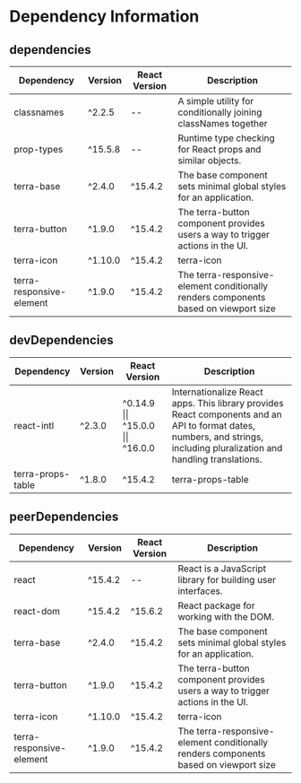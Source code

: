 # Dependency Information

## dependencies
| Dependency | Version | React Version | Description |
|-|-|-|-|
| classnames | ^2.2.5 | -- | A simple utility for conditionally joining classNames together |
| prop-types | ^15.5.8 | -- | Runtime type checking for React props and similar objects. |
| terra-base | ^2.4.0 | ^15.4.2 | The base component sets minimal global styles for an application. |
| terra-button | ^1.9.0 | ^15.4.2 | The terra-button component provides users a way to trigger actions in the UI. |
| terra-icon | ^1.10.0 | ^15.4.2 | terra-icon |
| terra-responsive-element | ^1.9.0 | ^15.4.2 | The terra-responsive-element conditionally renders components based on viewport size |

## devDependencies
| Dependency | Version | React Version | Description |
|-|-|-|-|
| react-intl | ^2.3.0 | ^0.14.9 \|\| ^15.0.0 \|\| ^16.0.0 | Internationalize React apps. This library provides React components and an API to format dates, numbers, and strings, including pluralization and handling translations. |
| terra-props-table | ^1.8.0 | ^15.4.2 | terra-props-table |

## peerDependencies
| Dependency | Version | React Version | Description |
|-|-|-|-|
| react | ^15.4.2 | -- | React is a JavaScript library for building user interfaces. |
| react-dom | ^15.4.2 | ^15.6.2 | React package for working with the DOM. |
| terra-base | ^2.4.0 | ^15.4.2 | The base component sets minimal global styles for an application. |
| terra-button | ^1.9.0 | ^15.4.2 | The terra-button component provides users a way to trigger actions in the UI. |
| terra-icon | ^1.10.0 | ^15.4.2 | terra-icon |
| terra-responsive-element | ^1.9.0 | ^15.4.2 | The terra-responsive-element conditionally renders components based on viewport size |
